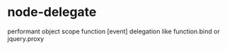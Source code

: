 # node-delegate
performant object scope function [event] delegation like function.bind or jquery.proxy
